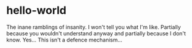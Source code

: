 # hello-world
The inane ramblings of insanity.
I won't tell you what I'm like. Partially because you wouldn't understand anyway and partially because I don't know. Yes... This isn't a defence mechanism...
